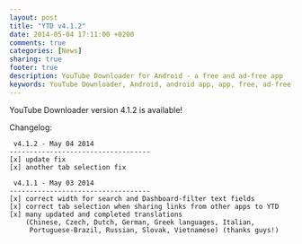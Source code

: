```yaml
---
layout: post
title: "YTD v4.1.2"
date: 2014-05-04 17:11:00 +0200
comments: true
categories: [News]
sharing: true
footer: true
description: YouTube Downloader for Android - a free and ad-free app
keywords: YouTube Downloader, Android, android app, app, free, ad-free, no ads, dentex, video, YouTube, downloader
---
```

YouTube Downloader version 4.1.2 is available!

Changelog:

     v4.1.2 - May 04 2014
    -----------------------------------
    [x] update fix 
    [x] another tab selection fix

     v4.1.1 - May 03 2014
    -----------------------------------
    [x] correct width for search and Dashboard-filter text fields
    [x] correct tab selection when sharing links from other apps to YTD
    [x] many updated and completed translations 
        (Chinese, Czech, Dutch, German, Greek languages, Italian, 
         Portuguese-Brazil, Russian, Slovak, Vietnamese) (thanks guys!)
